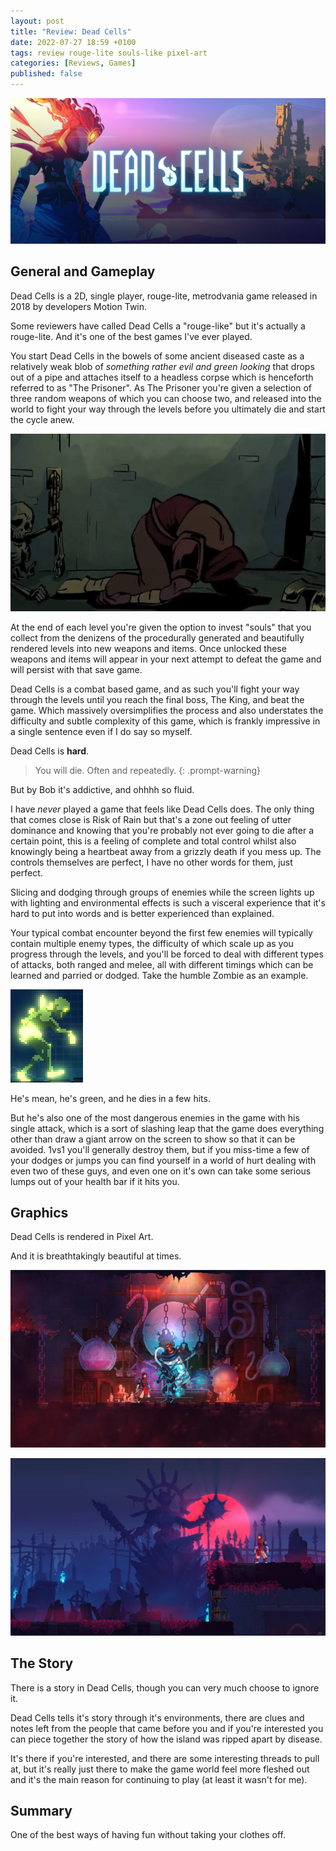 ```yaml
---
layout: post
title: "Review: Dead Cells"
date: 2022-07-27 18:59 +0100
tags: review rouge-lite souls-like pixel-art
categories: [Reviews, Games]
published: false
---
```


![Dead Cells Header](/assets/img/dead_cells_header.jpg)

## General and Gameplay

Dead Cells is a 2D, single player, rouge-lite, metrodvania game released in 2018 by developers Motion Twin.

Some reviewers have called Dead Cells a "rouge-like" but it's actually a rouge-lite. And it's one of the best games I've ever played.

You start Dead Cells in the bowels of some ancient diseased caste as a relatively weak blob of *something rather evil and green looking* that drops out of a pipe and attaches itself to a headless corpse which is henceforth referred to as "The Prisoner". As The Prisoner you're given a selection of three random weapons of which you can choose two, and released into the world to fight your way through the levels before you ultimately die and start the cycle anew.

![awesome animation](/assets/img/awesome_dead_cells.gif)

At the end of each level you're given the option to invest "souls" that you collect from the denizens of the procedurally generated and beautifully rendered levels into new weapons and items. Once unlocked these weapons and items will appear in your next attempt to defeat the game and will persist with that save game.

Dead Cells is a combat based game, and as such you'll fight your way through the levels until you reach the final boss, The King, and beat the game. Which massively oversimplifies the process and also understates the difficulty and subtle complexity of this game, which is frankly impressive in a single sentence even if I do say so myself.

Dead Cells is **hard**.

>You will die. Often and repeatedly.
{: .prompt-warning}

But by Bob it's addictive, and ohhhh so fluid.

I have *never* played a game that feels like Dead Cells does. The only thing that comes close is Risk of Rain but that's a zone out feeling of utter dominance and knowing that you're probably not ever going to die after a certain point, this is a feeling of complete and total control whilst also knowingly being a heartbeat away from a grizzly death if you mess up. The controls themselves are perfect, I have no other words for them, just perfect.

Slicing and dodging through groups of enemies while the screen lights up with lighting and environmental effects is such a visceral experience that it's hard to put into words and is better experienced than explained.

Your typical combat encounter beyond the first few enemies will typically contain multiple enemy types, the difficulty of which scale up as you progress through the levels, and you'll be forced to deal with different types of attacks, both ranged and melee, all with different timings which can be learned and parried or dodged. Take the humble Zombie as an example.

![Zombie](/assets/img/dead_cells_zombie.png)

He's mean, he's green, and he dies in a few hits.

But he's also one of the most dangerous enemies in the game with his single attack, which is a sort of slashing leap that the game does everything other than draw a giant arrow on the screen to show so that it can be avoided. 1vs1 you'll generally destroy them, but if you miss-time a few of your dodges or jumps you can find yourself in a world of hurt dealing with even two of these guys, and even one on it's own can take some serious lumps out of your health bar if it hits you.

## Graphics

Dead Cells is rendered in Pixel Art.

And it is breathtakingly beautiful at times.

![The Graphics](/assets/img/dead_cells_graphics.jpg)

![Still Pretty](/assets/img/dead_cells_still_pretty.jpg)

## The Story

There is a story in Dead Cells, though you can very much choose to ignore it.

Dead Cells tells it's story through it's environments, there are clues and notes left from the people that came before you and if you're interested you can piece together the story of how the island was ripped apart by disease.

It's there if you're interested, and there are some interesting threads to pull at, but it's really just there to make the game world feel more fleshed out and it's the main reason for continuing to play (at least it wasn't for me).

## Summary

One of the best ways of having fun without taking your clothes off.
